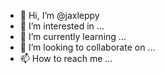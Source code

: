- 👋 Hi, I’m @jaxleppy
- 👀 I’m interested in ...
- 🌱 I’m currently learning ...
- 💞️ I’m looking to collaborate on ...
- 📫 How to reach me ...

<!---
jaxleppy/jaxleppy is a ✨ special ✨ repository because its `README.md` (this file) appears on your GitHub profile.
You can click the Preview link to take a look at your changes.
--->
